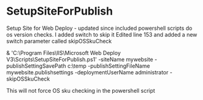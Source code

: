 # SetupSiteForPublish
Setup Site for Web Deploy - updated since included powershell scripts do os version checks. I added switch to skip it
Edited line 153 and added a new switch parameter called skipOSSkuCheck

& 'C:\Program Files\IIS\Microsoft Web Deploy V3\Scripts\SetupSiteForPublish.ps1' -siteName mywebsite -publishSettingSavePath c:\temp -publishSettingFileName mywebsite.publishsettings -deploymentUserName administrator -skipOSSkuCheck

This will not force OS sku checking in the powershell script
